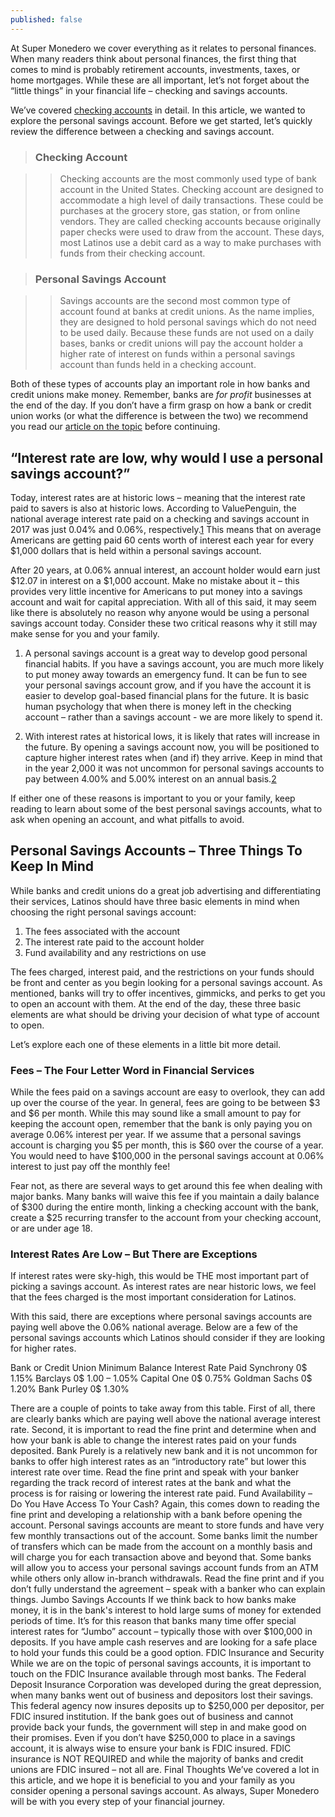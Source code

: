 ```yaml
---
published: false
---
```

At Super Monedero we cover everything as it relates to personal finances. When many readers think about personal finances, the first thing that comes to mind is probably retirement accounts, investments, taxes, or home mortgages. While these are all important, let’s not forget about the “little things” in your financial life – checking and savings accounts.

We’ve covered [checking accounts](http://supermonedero.com/2017-01-26-2017-01-26-checking-account-101/) in detail. In this article, we wanted to explore the personal savings account. Before we get started, let’s quickly review the difference between a checking and savings account.

> ### Checking Account

>>Checking accounts are the most commonly used type of bank account in the United States. Checking account are designed to accommodate a high level of daily transactions. These could be purchases at the grocery store, gas station, or from online vendors. They are called checking accounts because originally paper checks were used to draw from the account. These days, most Latinos use a debit card as a way to make purchases with funds from their checking account.

> ### Personal Savings Account

>>Savings accounts are the second most common type of account found at banks at credit unions. As the name implies, they are designed to hold personal savings which do not need to be used daily. Because these funds are not used on a daily bases, banks or credit unions will pay the account holder a higher rate of interest on funds within a personal savings account than funds held in a checking account.

Both of these types of accounts play an important role in how banks and credit unions make money. Remember, banks are _for profit_ businesses at the end of the day. If you don’t have a firm grasp on how a bank or credit union works (or what the difference is between the two) we recommend you read our [article on the topic](http://supermonedero.com/2017-02-03-best-banks-for-latinos/) before continuing.

## “Interest rate are low, why would I use a personal savings account?”

Today, interest rates are at historic lows – meaning that the interest rate paid to savers is also at historic lows. According to ValuePenguin, the national average interest rate paid on a checking and savings account in 2017 was just 0.04% and 0.06%, respectively.[1] This means that on average Americans are getting paid 60 cents worth of interest each year for every $1,000 dollars that is held within a personal savings account.

After 20 years, at 0.06% annual interest, an account holder would earn just $12.07 in interest on a $1,000 account. Make no mistake about it – this provides very little incentive for Americans to put money into a savings account and wait for capital appreciation. With all of this said, it may seem like there is absolutely no reason why anyone would be using a personal savings account today. Consider these two critical reasons why it still may make sense for you and your family. 

1. A personal savings account is a great way to develop good personal financial habits. If you have a savings account, you are much more likely to put money away towards an emergency fund. It can be fun to see your personal savings account grow, and if you have the account it is easier to develop goal-based financial plans for the future. It is basic human psychology that when there is money left in the checking account – rather than a savings account - we are more likely to spend it.

2. With interest rates at historical lows, it is likely that rates will increase in the future. By opening a savings account now, you will be positioned to capture higher interest rates when (and if) they arrive. Keep in mind that in the year 2,000 it was not uncommon for personal savings accounts to pay between 4.00% and 5.00% interest on an annual basis.[2]

If either one of these reasons is important to you or your family, keep reading to learn about some of the best personal savings accounts, what to ask when opening an account, and what pitfalls to avoid.

## Personal Savings Accounts – Three Things To Keep In Mind

While banks and credit unions do a great job advertising and differentiating their services, Latinos should have three basic elements in mind when choosing the right personal savings account:

1. The fees associated with the account
2. The interest rate paid to the account holder
3. Fund availability and any restrictions on use

The fees charged, interest paid, and the restrictions on your funds should be front and center as you begin looking for a personal savings account. As mentioned, banks will try to offer incentives, gimmicks, and perks to get you to open an account with them. At the end of the day, these three basic elements are what should be driving your decision of what type of account to open.

Let’s explore each one of these elements in a little bit more detail.

### Fees – The Four Letter Word in Financial Services

While the fees paid on a savings account are easy to overlook, they can add up over the course of the year. In general, fees are going to be between $3 and $6 per month. While this may sound like a small amount to pay for keeping the account open, remember that the bank is only paying you on average 0.06% interest per year. If we assume that a personal savings account is charging you $5 per month, this is $60 over the course of a year. You would need to have $100,000 in the personal savings account at 0.06% interest to just pay off the monthly fee!

Fear not, as there are several ways to get around this fee when dealing with major banks. Many banks will waive this fee if you maintain a daily balance of $300 during the entire month, linking a checking account with the bank, create a $25 recurring transfer to the account from your checking account, or are under age 18.

### Interest Rates Are Low – But There are Exceptions

If interest rates were sky-high, this would be THE most important part of picking a savings account. As interest rates are near historic lows, we feel that the fees charged is the most important consideration for Latinos.

With this said, there are exceptions where personal savings accounts are paying well above the 0.06% national average. Below are a few of the personal savings accounts which Latinos should consider if they are looking for higher rates.

Bank or Credit Union
Minimum Balance
Interest Rate Paid
Synchrony
0$
1.15%
Barclays
0$
1.00 – 1.05%
Capital One
0$
0.75%
Goldman Sachs
0$
1.20%
Bank Purley
0$
1.30%

There are a couple of points to take away from this table. First of all, there are clearly banks which are paying well above the national average interest rate. Second, it is important to read the fine print and determine when and how your bank is able to change the interest rates paid on your funds deposited. Bank Purely is a relatively new bank and it is not uncommon for banks to offer high interest rates as an “introductory rate” but lower this interest rate over time. Read the fine print and speak with your banker regarding the track record of interest rates at the bank and what the process is for raising or lowering the interest rate paid.
Fund Availability – Do You Have Access To Your Cash?
Again, this comes down to reading the fine print and developing a relationship with a bank before opening the account. Personal savings accounts are meant to store funds and have very few monthly transactions out of the account. Some banks limit the number of transfers which can be made from the account on a monthly basis and will charge you for each transaction above and beyond that. Some banks will allow you to access your personal savings account funds from an ATM while others only allow in-branch withdrawals. Read the fine print and if you don’t fully understand the agreement – speak with a banker who can explain things.
Jumbo Savings Accounts
If we think back to how banks make money, it is in the bank's interest to hold large sums of money for extended periods of time. It’s for this reason that banks many time offer special interest rates for “Jumbo” account – typically those with over $100,000 in deposits. If you have ample cash reserves and are looking for a safe place to hold your funds this could be a good option.
FDIC Insurance and Security
While we are on the topic of personal savings accounts, it is important to touch on the FDIC Insurance available through most banks. The Federal Deposit Insurance Corporation was developed during the great depression, when many banks went out of business and depositors lost their savings. This federal agency now insures deposits up to $250,000 per depositor, per FDIC insured institution. If the bank goes out of business and cannot provide back your funds, the government will step in and make good on their promises.
Even if you don’t have $250,000 to place in a savings account, it is always wise to ensure your bank is FDIC insured. FDIC insurance is NOT REQUIRED and while the majority of banks and credit unions are FDIC insured – not all are.
Final Thoughts
We’ve covered a lot in this article, and we hope it is beneficial to you and your family as you consider opening a personal savings account. As always, Super Monedero will be with you every step of your financial journey. 

[1]: https://www.valuepenguin.com/banking/average-bank-interest-rates
[2]: http://www.bankrate.com/banking/cds/historical-cd-interest-rates-1984-2016/